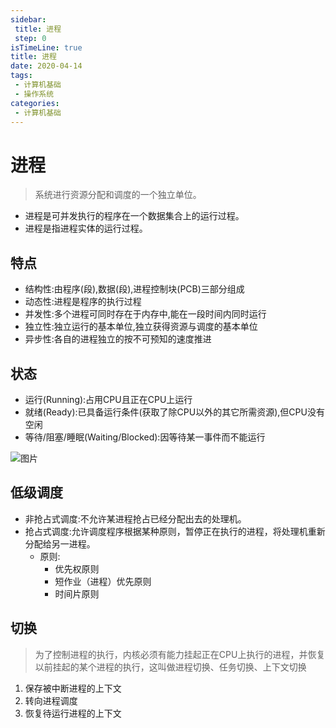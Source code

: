 ```yaml
---
sidebar:
 title: 进程
 step: 0
isTimeLine: true
title: 进程
date: 2020-04-14
tags:
 - 计算机基础
 - 操作系统
categories:
 - 计算机基础
---
```

# 进程
>系统进行资源分配和调度的一个独立单位。
* 进程是可并发执行的程序在一个数据集合上的运行过程。
* 进程是指进程实体的运行过程。

## 特点
* 结构性:由程序(段),数据(段),进程控制块(PCB)三部分组成
* 动态性:进程是程序的执行过程
* 并发性:多个进程可同时存在于内存中,能在一段时间内同时运行
* 独立性:独立运行的基本单位,独立获得资源与调度的基本单位
* 异步性:各自的进程独立的按不可预知的速度推进
## 状态
* 运行(Running):占用CPU且正在CPU上运行
* 就绪(Ready):已具备运行条件(获取了除CPU以外的其它所需资源),但CPU没有空闲
* 等待/阻塞/睡眠(Waiting/Blocked):因等待某一事件而不能运行

![图片](https://img.cdn.sugarat.top/mdImg/MTU4NDMyOTQ0ODQ1OA==584329448458)

## 低级调度
* 非抢占式调度:不允许某进程抢占已经分配出去的处理机。
* 抢占式调度:允许调度程序根据某种原则，暂停正在执行的进程，将处理机重新分配给另一进程。
  * 原则:
    * 优先权原则
    * 短作业（进程）优先原则
    * 时间片原则

## 切换
>为了控制进程的执行，内核必须有能力挂起正在CPU上执行的进程，并恢复以前挂起的某个进程的执行，这叫做进程切换、任务切换、上下文切换
1. 保存被中断进程的上下文
2. 转向进程调度
3. 恢复待运行进程的上下文

<comment/>
<tongji/>